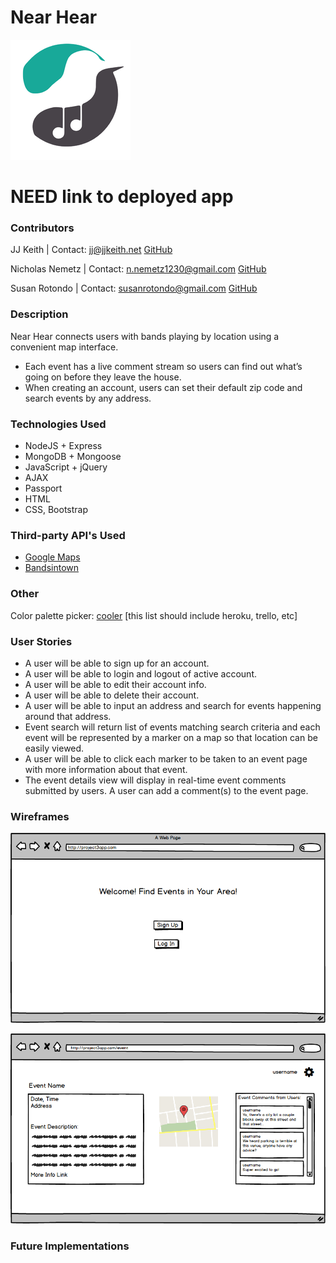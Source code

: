 # Near Hear

![](public/favicon.ico)

# NEED link to deployed app

### Contributors
JJ Keith | Contact: jj@jjkeith.net [GitHub](https://github.com/jjkeith)

Nicholas Nemetz | Contact: n.nemetz1230@gmail.com [GitHub](https://github.com/nem1230)

Susan Rotondo | Contact: susanrotondo@gmail.com [GitHub](https://github.com/susanrotondo)

### Description

Near Hear connects users with bands playing by location using a convenient map interface.

* Each event has a live comment stream so users can find out what’s going on before they leave the house.
* When creating an account, users can set their default zip code and search events by any address.

### Technologies Used

* NodeJS + Express
* MongoDB + Mongoose
* JavaScript + jQuery
* AJAX
* Passport
* HTML
* CSS, Bootstrap

### Third-party API's Used
* [Google Maps](https://developers.google.com/maps/documentation/javascript/)
* [Bandsintown](https://www.bandsintown.com/api/overview)

### Other
Color palette picker: [cooler](https://coolors.co/app/484349-f7f0f0-8af3ff-18a999-109648)
[this list should include heroku, trello, etc]

### User Stories
* A user will be able to sign up for an account. 
* A user will be able to login and logout of active account.
* A user will be able to edit their account info.
* A user will be able to delete their account.
* A user will be able to input an address and search for events happening around that address. 
* Event search will return list of events matching search criteria and each event will be represented by a marker on a map so that location can be easily viewed. 
* A user will be able to click each marker to be taken to an event page with more information about that event. 
* The event details view will display in real-time event comments submitted by users. A user can add a comment(s) to the event page.

### Wireframes
![](public/wireframes/p3-landing-page.png)

![](public/wireframes/p3-search-results-v2.png)

### Future Implementations

